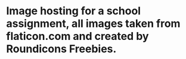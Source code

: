 # Image hosting for a school assignment, all images taken from flaticon.com and created by Roundicons Freebies.
